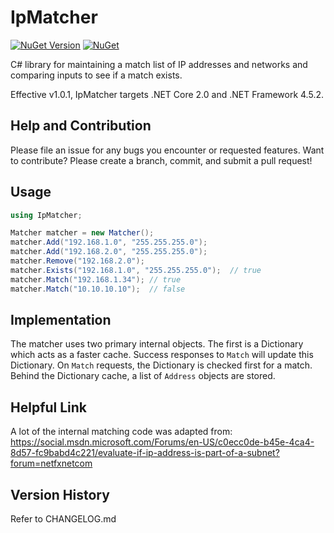 # IpMatcher

[![NuGet Version](https://img.shields.io/nuget/v/IpMatcher.svg?style=flat)](https://www.nuget.org/packages/IpMatcher/) [![NuGet](https://img.shields.io/nuget/dt/IpMatcher.svg)](https://www.nuget.org/packages/IpMatcher) 

C# library for maintaining a match list of IP addresses and networks and comparing inputs to see if a match exists.

Effective v1.0.1, IpMatcher targets .NET Core 2.0 and .NET Framework 4.5.2.

## Help and Contribution

Please file an issue for any bugs you encounter or requested features.  Want to contribute?  Please create a branch, commit, and submit a pull request!

## Usage
```csharp
using IpMatcher;

Matcher matcher = new Matcher();
matcher.Add("192.168.1.0", "255.255.255.0");
matcher.Add("192.168.2.0", "255.255.255.0");
matcher.Remove("192.168.2.0");
matcher.Exists("192.168.1.0", "255.255.255.0");  // true
matcher.Match("192.168.1.34"); // true
matcher.Match("10.10.10.10");  // false
```

## Implementation

The matcher uses two primary internal objects.  The first is a Dictionary which acts as a faster cache.  Success responses to ```Match``` will update this Dictionary.  On ```Match``` requests, the Dictionary is checked first for a match.  Behind the Dictionary cache, a list of ```Address``` objects are stored.

## Helpful Link

A lot of the internal matching code was adapted from: https://social.msdn.microsoft.com/Forums/en-US/c0ecc0de-b45e-4ca4-8d57-fc9babd4c221/evaluate-if-ip-address-is-part-of-a-subnet?forum=netfxnetcom

## Version History

Refer to CHANGELOG.md
